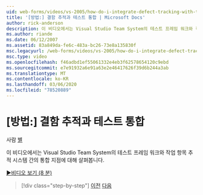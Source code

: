 ```yaml
---
uid: web-forms/videos/vs-2005/how-do-i-integrate-defect-tracking-with-testing
title: '[방법:] 결함 추적과 테스트 통합 | Microsoft Docs'
author: rick-anderson
description: 이 비디오에서는 Visual Studio Team System의 테스트 프레임 워크와 작업 항목 추적 시스템 간의 통합 지점에 대해 살펴봅니다.
ms.author: riande
ms.date: 06/12/2007
ms.assetid: 83a849da-fe6c-483a-bc26-73e8a135830f
msc.legacyurl: /web-forms/videos/vs-2005/how-do-i-integrate-defect-tracking-with-testing
msc.type: video
ms.openlocfilehash: f46adbd1ef55061332e4eb3f62578654120c9ebd
ms.sourcegitcommit: e7e91932a6e91a63e2e46417626f39d6b244a3ab
ms.translationtype: MT
ms.contentlocale: ko-KR
ms.lasthandoff: 03/06/2020
ms.locfileid: "78520889"
---
```

# <a name="how-do-i-integrate-defect-tracking-with-testing"></a>[방법:] 결함 추적과 테스트 통합

사람 [별](https://twitter.com/CMenegay)

이 비디오에서는 Visual Studio Team System의 테스트 프레임 워크와 작업 항목 추적 시스템 간의 통합 지점에 대해 살펴봅니다.

[&#9654;비디오 보기 (8 분)](https://channel9.msdn.com/Blogs/ASP-NET-Site-Videos/how-do-i-integrate-defect-tracking-with-testing)

> [!div class="step-by-step"]
> [이전](the-effects-of-viewstate.md)
> [다음](how-do-i-create-my-own-bug-work-item.md)
